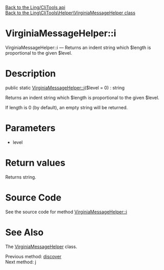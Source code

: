 [Back to the Ling/CliTools api](https://github.com/lingtalfi/CliTools/blob/master/doc/api/Ling/CliTools.md)<br>
[Back to the Ling\CliTools\Helper\VirginiaMessageHelper class](https://github.com/lingtalfi/CliTools/blob/master/doc/api/Ling/CliTools/Helper/VirginiaMessageHelper.md)


VirginiaMessageHelper::i
================



VirginiaMessageHelper::i — Returns an indent string which $length is proportional to the given $level.




Description
================


public static [VirginiaMessageHelper::i](https://github.com/lingtalfi/CliTools/blob/master/doc/api/Ling/CliTools/Helper/VirginiaMessageHelper/i.md)($level = 0) : string




Returns an indent string which $length is proportional to the given $level.

If length is 0 (by default), an empty string will be returned.




Parameters
================


- level

    


Return values
================

Returns string.








Source Code
===========
See the source code for method [VirginiaMessageHelper::i](https://github.com/lingtalfi/CliTools/blob/master/Helper/VirginiaMessageHelper.php#L155-L161)


See Also
================

The [VirginiaMessageHelper](https://github.com/lingtalfi/CliTools/blob/master/doc/api/Ling/CliTools/Helper/VirginiaMessageHelper.md) class.

Previous method: [discover](https://github.com/lingtalfi/CliTools/blob/master/doc/api/Ling/CliTools/Helper/VirginiaMessageHelper/discover.md)<br>Next method: [j](https://github.com/lingtalfi/CliTools/blob/master/doc/api/Ling/CliTools/Helper/VirginiaMessageHelper/j.md)<br>

